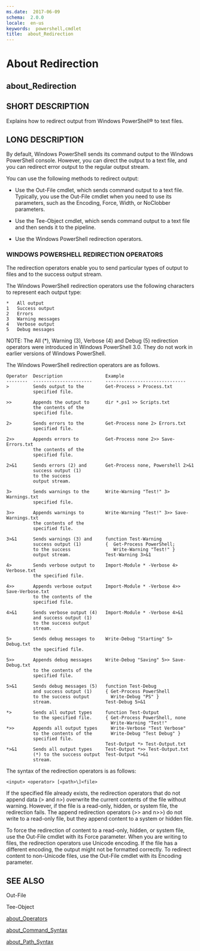 ```yaml
---
ms.date:  2017-06-09
schema:  2.0.0
locale:  en-us
keywords:  powershell,cmdlet
title:  about_Redirection
---
```


# About Redirection
## about_Redirection


## SHORT DESCRIPTION
Explains how to redirect output from  Windows PowerShell® to text files.


## LONG DESCRIPTION
By default, Windows PowerShell sends its command output to the  Windows PowerShell console. However, you can direct the output to a text file, and you can redirect error output to the regular output stream.

You can use the following methods to redirect output:

- Use the Out-File cmdlet, which sends command output to a text file. Typically, you use the Out-File cmdlet when you need to use its parameters, such as the Encoding, Force, Width, or NoClobber parameters.

- Use the Tee-Object cmdlet, which sends command output to a text file and then sends it to the pipeline.

- Use the Windows PowerShell redirection operators.


### WINDOWS POWERSHELL REDIRECTION OPERATORS
The redirection operators enable you to send particular types of output to files and to the success output stream.

The  Windows PowerShell redirection operators use the following characters to represent each output type:


```
*   All output  
1   Success output  
2   Errors  
3   Warning messages  
4   Verbose output  
5   Debug messages
```


NOTE: The All (\*), Warning (3), Verbose (4) and Debug (5) redirection operators were introduced in  Windows PowerShell 3.0. They do not work in earlier versions of  Windows PowerShell.

The Windows PowerShell redirection operators are as follows.


```
Operator  Description                Example    
--------  ----------------------     ------------------------------  
>         Sends output to the        Get-Process > Process.txt  
          specified file.  
  
>>        Appends the output to      dir *.ps1 >> Scripts.txt  
          the contents of the    
          specified file.  
  
2>        Sends errors to the        Get-Process none 2> Errors.txt  
          specified file.  
  
2>>       Appends errors to          Get-Process none 2>> Save-Errors.txt  
          the contents of the   
          specified file.  
  
2>&1      Sends errors (2) and       Get-Process none, Powershell 2>&1  
          success output (1)   
          to the success   
          output stream.  
  
3>        Sends warnings to the      Write-Warning "Test!" 3> Warnings.txt  
          specified file.  
  
3>>       Appends warnings to        Write-Warning "Test!" 3>> Save-Warnings.txt  
          the contents of the   
          specified file.  
  
3>&1      Sends warnings (3) and     function Test-Warning   
          success output (1)         {  Get-Process PowerShell;   
          to the success                Write-Warning "Test!" }  
          output stream.             Test-Warning 3>&1  
  
4>        Sends verbose output to    Import-Module * -Verbose 4> Verbose.txt  
          the specified file.  
  
4>>       Appends verbose output     Import-Module * -Verbose 4>> Save-Verbose.txt  
          to the contents of the   
          specified file.  
  
4>&1      Sends verbose output (4)   Import-Module * -Verbose 4>&1  
          and success output (1)      
          to the success output  
          stream.                
  
5>        Sends debug messages to    Write-Debug "Starting" 5> Debug.txt  
          the specified file.  
  
5>>       Appends debug messages     Write-Debug "Saving" 5>> Save-Debug.txt  
          to the contents of the   
          specified file.  
  
5>&1      Sends debug messages (5)   function Test-Debug   
          and success output (1)     { Get-Process PowerShell   
          to the success output        Write-Debug "PS" }  
          stream.                    Test-Debug 5>&1  
  
*>        Sends all output types     function Test-Output  
          to the specified file.     { Get-Process PowerShell, none    
                                       Write-Warning "Test!"  
*>>       Appends all output types     Write-Verbose "Test Verbose"  
          to the contents of the       Write-Debug "Test Debug" }   
          specified file.              
                                     Test-Output *> Test-Output.txt  
*>&1      Sends all output types     Test-Output *>> Test-Output.txt  
          (*) to the success output  Test-Output *>&1        
          stream.
```


The syntax of the redirection operators is as follows:


```
<input> <operator> [<path>\]<file>
```


If the specified file already exists, the redirection operators that do not append data (> and n>) overwrite the current contents of the file without warning. However, if the file is a read-only, hidden, or system file, the redirection fails. The append redirection operators (>> and n>>) do not write to a read-only file, but they append content to a system or hidden file.

To force the redirection of content to a read-only, hidden, or system file, use the Out-File cmdlet with its Force parameter. When you are writing to files, the redirection operators use Unicode encoding. If the file has a different encoding, the output might not be formatted correctly. To redirect content to non-Unicode files, use the Out-File cmdlet with its Encoding parameter.


## SEE ALSO

Out-File

Tee-Object

[about_Operators](about_Operators.md)

[about_Command_Syntax](about_Command_Syntax.md)

[about_Path_Syntax](about_Path_Syntax.md)

